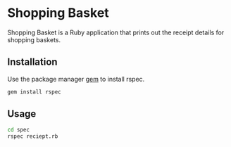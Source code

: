 # Shopping Basket

Shopping Basket is a Ruby application that prints out the receipt details for shopping baskets.

## Installation

Use the package manager [gem](https://www.ruby-lang.org/en/downloads/) to install rspec.

```bash
gem install rspec
```

## Usage

```bash
cd spec
rspec reciept.rb
```